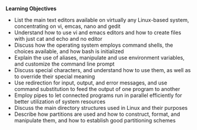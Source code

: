 **Learning Objectives**

- List the main text editors available on virtually any Linux-based system, concentrating on vi, emcas, nano and gedit
- Understand how to use vi and emacs editors and how to create files with just cat and echo and no editor
- Discuss how the operating system employs command shells, the choices available, and how bash is initialized
- Explain the use of aliases, manipulate and use environment variables, and customize the command line prompt
- Discuss special characters, and understand how to use them, as well as to override their special meaning
- Use redirection for input, output, and error messages, and use command substitution to feed the output of one program to another
- Employ pipes to let connected programs run in parallel efficiently for better utilization of system resources
- Discuss the main directory structures used in Linux and their purposes
- Describe how partitions are used and how to construct, format, and manipulate them, and how to establish good partitioning schemes
